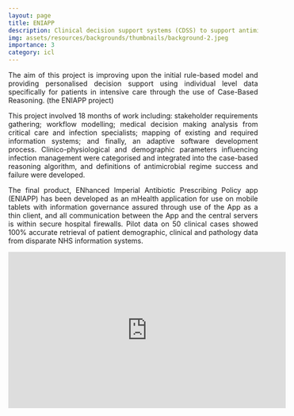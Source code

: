 ```yaml
---
layout: page
title: ENIAPP
description: Clinical decision support systems (CDSS) to support antimicrobial therapy prescriptions.
img: assets/resources/backgrounds/thumbnails/background-2.jpeg
importance: 3
category: icl
---
```


<p align="justify">
    The aim of this project is improving upon the initial rule-based model and providing 
    personalised decision support using individual level data specifically for patients in 
    intensive care through the use of Case-Based Reasoning. (the ENIAPP project)
</p>
<p align="justify">
    This project involved 18 months of work including: stakeholder requirements gathering; workflow 
    modelling; medical decision making analysis from critical care and infection specialists; mapping of 
    existing and required information systems; and finally, an adaptive software development process. 
    Clinico-physiological and demographic parameters influencing infection management were categorised and 
    integrated into the case-based reasoning algorithm, and definitions of antimicrobial regime success and 
    failure were developed.
</p>

<p align="justify">
    The final product, ENhanced Imperial Antibiotic Prescribing Policy app (ENIAPP) has been developed as an 
    mHealth application for use on mobile tablets with information governance assured through use of the App 
    as a thin client, and all communication between the App and the central servers is within secure hospital 
    firewalls. Pilot data on 50 clinical cases showed 100% accurate retrieval of patient demographic, clinical 
    and  pathology data from disparate NHS information systems.
</p>

<iframe class="rounded" 
    width="560" height="315" 
    src="https://www.youtube.com/embed/b5e8VxtHFpA" 
    title="YouTube video player" frameborder="0" 
    allow="accelerometer; autoplay; clipboard-write; encrypted-media; gyroscope; picture-in-picture" 
    allowfullscreen>
</iframe>